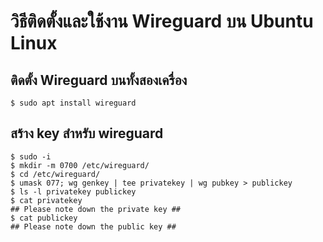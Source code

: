 # วิธีติดตั้งและใช้งาน Wireguard บน Ubuntu Linux

## ติดตั้ง Wireguard บนทั้งสองเครื่อง
~~~
$ sudo apt install wireguard
~~~

## สร้าง key สำหรับ wireguard
~~~
$ sudo -i
$ mkdir -m 0700 /etc/wireguard/
$ cd /etc/wireguard/
$ umask 077; wg genkey | tee privatekey | wg pubkey > publickey
$ ls -l privatekey publickey
$ cat privatekey
## Please note down the private key ##
$ cat publickey
## Please note down the public key ##
~~~


